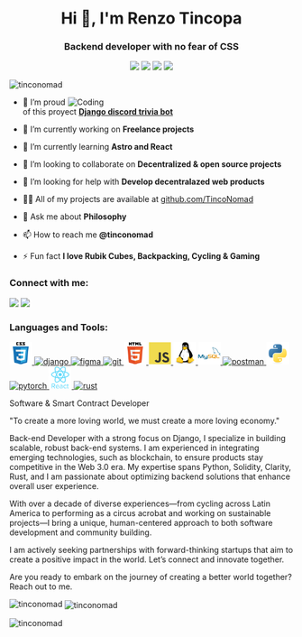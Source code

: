 <h1 align="center">Hi 👋, I'm Renzo Tincopa</h1>
<h3 align="center">Backend developer with no fear of CSS</h3>

<div align="center"> 
  <p>
    <a><img src="https://img.shields.io/badge/Follow%20%40tinconomad-gray?style=for-the-badge&logoColor=white" /></a>
    <a href="https://www.linkedin.com/in/tinconomad"><img src="https://img.shields.io/badge/LinkedIn-blue?style=for-the-badge&logo=LinkedIn&logoColor=white"/></a>
    <a href="https://www.instagram.com/tinconomad/"><img src="https://img.shields.io/badge/Instagram-orange?style=for-the-badge&logo=Instagram&logoColor=white"/></a>
    <a href="https://twitter.com/tinconomad"><img src="https://img.shields.io/badge/Twitter-skyblue?style=for-the-badge&logo=Twitter&logoColor=white"/></a>
  </p>
</div>

<p align="left"> <img src="https://komarev.com/ghpvc/?username=tinconomad&label=Profile%20views&color=0e75b6&style=flat" alt="tinconomad" /> </p>

<img align="right" alt="Coding" width="400" src="https://i.pinimg.com/originals/ef/eb/33/efeb3364c2b064c794c4f876075c4c5a.gif">

- 🚀 I’m proud of this proyect [**Django discord trivia bot**](https://github.com/TincoNomad/dijango-trivia-discord-bot)

- 🔭 I’m currently working on **Freelance projects**

- 🌱 I’m currently learning **Astro and React**

- 👯 I’m looking to collaborate on **Decentralized & open source projects**

- 🤝 I’m looking for help with **Develop decentralazed web products**

- 👨‍💻 All of my projects are available at [github.com/TincoNomad](github.com/TincoNomad)

- 💬 Ask me about **Philosophy**

- 📫 How to reach me **@tinconomad**

- ⚡ Fun fact **I love Rubik Cubes, Backpacking, Cycling & Gaming**

<h3 align="left">Connect with me:</h3>
<p align="left">
  <a href="mailto:renzotincopa@icloud.com?" subject="HTML link"><img src="https://img.shields.io/badge/Let's_build_together-Reach_Out_%3E%3E-yellow?style=for-the-badge"/></a>
  <a href="mailto:renzotincopa@icloud.com?" subject="HTML link"><img src="https://img.shields.io/badge/Mail-red?style=for-the-badge&logo=gmail&logoColor=White&labelColor=white"/></a>
</p>

<h3 align="left">Languages and Tools:</h3>
<p align="left"> <a href="https://www.w3schools.com/css/" target="_blank" rel="noreferrer"> <img src="https://raw.githubusercontent.com/devicons/devicon/master/icons/css3/css3-original-wordmark.svg" alt="css3" width="40" height="40"/> </a> <a href="https://www.djangoproject.com/" target="_blank" rel="noreferrer"> <img src="https://cdn.worldvectorlogo.com/logos/django.svg" alt="django" width="40" height="40"/> </a> <a href="https://www.figma.com/" target="_blank" rel="noreferrer"> <img src="https://www.vectorlogo.zone/logos/figma/figma-icon.svg" alt="figma" width="40" height="40"/> </a> <a href="https://flask.palletsprojects.com/" target="_blank" rel="noreferrer"> <img src="https://www.vectorlogo.zone/logos/git-scm/git-scm-icon.svg" alt="git" width="40" height="40"/> </a> <a href="https://www.w3.org/html/" target="_blank" rel="noreferrer"> <img src="https://raw.githubusercontent.com/devicons/devicon/master/icons/html5/html5-original-wordmark.svg" alt="html5" width="40" height="40"/> </a> <a href="https://developer.mozilla.org/en-US/docs/Web/JavaScript" target="_blank" rel="noreferrer"> <img src="https://raw.githubusercontent.com/devicons/devicon/master/icons/javascript/javascript-original.svg" alt="javascript" width="40" height="40"/> </a> <a href="https://www.linux.org/" target="_blank" rel="noreferrer"> <img src="https://raw.githubusercontent.com/devicons/devicon/master/icons/linux/linux-original.svg" alt="linux" width="40" height="40"/> </a> <a href="https://www.mysql.com/" target="_blank" rel="noreferrer"> <img src="https://raw.githubusercontent.com/devicons/devicon/master/icons/mysql/mysql-original-wordmark.svg" alt="mysql" width="40" height="40"/> </a> <a href="https://postman.com" target="_blank" rel="noreferrer"> <img src="https://www.vectorlogo.zone/logos/getpostman/getpostman-icon.svg" alt="postman" width="40" height="40"/> </a> <a href="https://www.python.org" target="_blank" rel="noreferrer"> <img src="https://raw.githubusercontent.com/devicons/devicon/master/icons/python/python-original.svg" alt="python" width="40" height="40"/> </a> <a href="https://pytorch.org/" target="_blank" rel="noreferrer"> <img src="https://www.vectorlogo.zone/logos/pytorch/pytorch-icon.svg" alt="pytorch" width="40" height="40"/> </a> <a href="https://reactjs.org/" target="_blank" rel="noreferrer"> <img src="https://raw.githubusercontent.com/devicons/devicon/master/icons/react/react-original-wordmark.svg" alt="react" width="40" height="40"/> </a> <a href="https://www.rust-lang.org" target="_blank" rel="noreferrer"> <img src="https://www.vectorlogo.zone/logos/rust-lang/rust-lang-icon.svg" alt="rust" width="40" height="40"/> </a> </p>

Software & Smart Contract Developer

"To create a more loving world, we must create a more loving economy."

Back-end Developer with a strong focus on Django, I specialize in building scalable, robust back-end systems. I am experienced in integrating emerging technologies, such as blockchain, to ensure products stay competitive in the Web 3.0 era. My expertise spans Python, Solidity, Clarity, Rust, and I am passionate about optimizing backend solutions that enhance overall user experience.

With over a decade of diverse experiences—from cycling across Latin America to performing as a circus acrobat and working on sustainable projects—I bring a unique, human-centered approach to both software development and community building.

I am actively seeking partnerships with forward-thinking startups that aim to create a positive impact in the world. Let’s connect and innovate together.

Are you ready to embark on the journey of creating a better world together? Reach out to me.

<p><img align="left" src="https://github-readme-stats.vercel.app/api/top-langs?username=tinconomad&show_icons=true&locale=en&layout=compact" alt="tinconomad" /></p>

<p>&nbsp;<img align="center" src="https://github-readme-stats.vercel.app/api?username=tinconomad&show_icons=true&locale=en" alt="tinconomad" /></p>

<p><img align="center" src="https://github-readme-streak-stats.herokuapp.com/?user=tinconomad&" alt="tinconomad" /></p>
